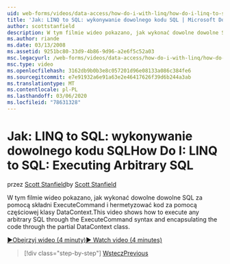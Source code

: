 ```yaml
---
uid: web-forms/videos/data-access/how-do-i-with-linq/how-do-i-linq-to-sql-executing-arbitrary-sql
title: 'Jak: LINQ to SQL: wykonywanie dowolnego kodu SQL | Microsoft Docs'
author: scottstanfield
description: W tym filmie wideo pokazano, jak wykonać dowolne dowolne SQL za pomocą składni ExecuteCommand i hermetyzować kod za pomocą częściowej klasy DataContext.
ms.author: riande
ms.date: 03/13/2008
ms.assetid: 9251bc80-33d9-4b86-9d96-a2e6f5c52a03
msc.legacyurl: /web-forms/videos/data-access/how-do-i-with-linq/how-do-i-linq-to-sql-executing-arbitrary-sql
msc.type: video
ms.openlocfilehash: 3162db9b0b3e8c057201d96e08133a086c384fe6
ms.sourcegitcommit: e7e91932a6e91a63e2e46417626f39d6b244a3ab
ms.translationtype: MT
ms.contentlocale: pl-PL
ms.lasthandoff: 03/06/2020
ms.locfileid: "78631328"
---
```

# <a name="how-do-i-linq-to-sql-executing-arbitrary-sql"></a><span data-ttu-id="f61fb-103">Jak: LINQ to SQL: wykonywanie dowolnego kodu SQL</span><span class="sxs-lookup"><span data-stu-id="f61fb-103">How Do I: LINQ to SQL: Executing Arbitrary SQL</span></span>

<span data-ttu-id="f61fb-104">przez [Scott Stanfield](https://github.com/scottstanfield)</span><span class="sxs-lookup"><span data-stu-id="f61fb-104">by [Scott Stanfield](https://github.com/scottstanfield)</span></span>

<span data-ttu-id="f61fb-105">W tym filmie wideo pokazano, jak wykonać dowolne dowolne SQL za pomocą składni ExecuteCommand i hermetyzować kod za pomocą częściowej klasy DataContext.</span><span class="sxs-lookup"><span data-stu-id="f61fb-105">This video shows how to execute any arbitrary SQL through the ExecuteCommand syntax and encapsulating the code through the partial DataContext class.</span></span>

[<span data-ttu-id="f61fb-106">&#9654;Obejrzyj wideo (4 minuty)</span><span class="sxs-lookup"><span data-stu-id="f61fb-106">&#9654; Watch video (4 minutes)</span></span>](https://channel9.msdn.com/Blogs/ASP-NET-Site-Videos/how-do-i-linq-to-sql-executing-arbitrary-sql)

> [!div class="step-by-step"]
> [<span data-ttu-id="f61fb-107">Wstecz</span><span class="sxs-lookup"><span data-stu-id="f61fb-107">Previous</span></span>](how-do-i-linq-to-sql-updating-with-stored-procedures.md)
